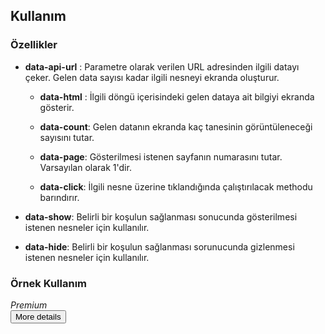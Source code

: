 ## Kullanım

### Özellikler

* **data-api-url** :
  Parametre olarak verilen URL adresinden ilgili datayı çeker. Gelen data sayısı kadar ilgili nesneyi ekranda oluşturur.
  
  * **data-html** :
    İlgili döngü içerisindeki gelen dataya ait <alanadi> bilgiyi ekranda gösterir.

  * **data-count**:
    Gelen datanın ekranda kaç tanesinin görüntüleneceği sayısını tutar.

  * **data-page**:
    Gösterilmesi istenen sayfanın numarasını tutar. Varsayılan olarak 1'dir.
  
  * **data-click**:
    İlgili nesne üzerine tıklandığında çalıştırılacak methodu barındırır.

* **data-show**:
  Belirli bir koşulun sağlanması sonucunda gösterilmesi istenen nesneler için kullanılır.
  
* **data-hide**:
  Belirli bir koşulun sağlanması sorunucunda gizlenmesi istenen nesneler için kullanılır.
  
 
### Örnek Kullanım
  
<script>function onClick(e){
      console.log(e);
      console.log(e.items);
      console.log(e.event);
    }
</script>
    
<div class="item" data-api-url="https://jsonplaceholder.typicode.com/comments">
            <div class="name" data-html="name"></div>
            <div class="email"><span data-html="email"></span><i class="premium" data-show="$data.premium == true">Premium</i></div>
            <div class="body" data-html="body"></div>
            <div>
                <input type="button" data-click="onClick" value="More details" />
            </div>
        </div>
